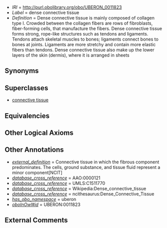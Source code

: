  * *IRI* = http://purl.obolibrary.org/obo/UBERON_0011823
 * *Label* = dense connective tissue
 * *Definition* = Dense connective tissue is mainly composed of collagen type I. Crowded between the collagen fibers are rows of fibroblasts, fiber-forming cells, that manufacture the fibers. Dense connective tissue forms strong, rope-like structures such as tendons and ligaments. Tendons attach skeletal muscles to bones; ligaments connect bones to bones at joints. Ligaments are more stretchy and contain more elastic fibers than tendons. Dense connective tissue also make up the lower layers of the skin (dermis), where it is arranged in sheets

## Synonyms


## Superclasses

 * [connective tissue](../../UBERON/84/UBERON_0002384.md)

## Equivalencies


## Other Logical Axioms


## Other Annotations

 * *[external_definition](../../UBPROP/01/UBPROP_0000001.md)* = Connective tissue in which the fibrous component predominates.  The cells, ground substance, and tissue fluid represent a minor component[NCIT]
 * *[database_cross_reference](../../ef/oboInOwl#hasDbXref.md)* = AAO:0000121
 * *[database_cross_reference](../../ef/oboInOwl#hasDbXref.md)* = UMLS:C1511770
 * *[database_cross_reference](../../ef/oboInOwl#hasDbXref.md)* = Wikipedia:Dense_connective_tissue
 * *[database_cross_reference](../../ef/oboInOwl#hasDbXref.md)* = ncithesaurus:Dense_Connective_Tissue
 * *[has_obo_namespace](../../ce/oboInOwl#hasOBONamespace.md)* = uberon
 * *[oboInOwl#id](../../id/oboInOwl#id.md)* = UBERON:0011823

## External Comments

